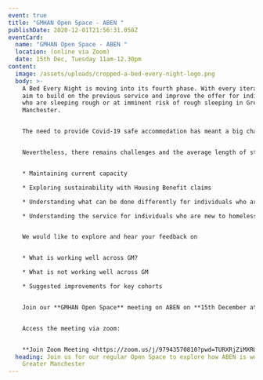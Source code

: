```yaml
---
event: true
title: "GMHAN Open Space - ABEN "
publishDate: 2020-12-01T21:56:31.058Z
eventCard:
  name: "GMHAN Open Space - ABEN "
  location: (online via Zoom)
  date: 15th Dec, Tuesday 11am-12.30pm
content:
  image: /assets/uploads/cropped-a-bed-every-night-logo.png
  body: >-
    A Bed Every Night is moving into its fourth phase. With every iteration, we
    aim to build on the previous service and improve the offer for individuals
    who are sleeping rough or at imminent risk of rough sleeping in Greater
    Manchester.


    The need to provide Covid-19 safe accommodation has meant a big change this year. ABEN 3 has seen an increase in the number of self-contained bed spaces allowing individuals to stay during the day without a need to re-register each night. There was also an enhanced focus on health and wellbeing services.


    Nevertheless, there remains challenges and the average length of stay in ABEN is increasing. The development focus for ABEN 4 is:


    * Maintaining current capacity

    * Exploring sustainability with Housing Benefit claims

    * Understanding what can be done differently for individuals who are multiply excluded (including duty discharged or individuals who return to ABEN)

    * Understanding the service for individuals who are new to homelessness


    We would like to explore and hear your feedback on


    * What is working well across GM?

    * What is not working well across GM

    * Suggested improvements for key cohorts 


    Join our **GMHAN Open Space** meeting on ABEN on **15th December at 11:00 AM - 12:30 PM**


    Access the meeting via zoom:


    **Join Zoom Meeting <https://zoom.us/j/97943570810?pwd=TURXRjZiMXRUVitCY3AyQzZZZE1VQT09> Meeting ID: 979 4357 0810 Passcode: 349968**
  heading: Join us for our regular Open Space to explore how ABEN is working in
    Greater Manchester
---
```

